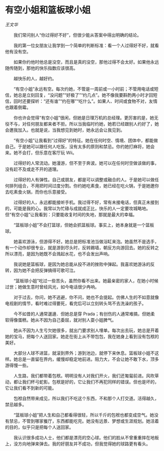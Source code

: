 # 有空小姐和篮板球小姐

*王文华*

　　我们常问别人“你过得好不好”，但很少能从答案中得出明确的结论。

　　我的第一位女朋友让我学到一个简单的判断标准：看一个人过得好不好，就看他有没有空。

　　如果你约他时他总是没空，而且是真的没空，那他过得不会太好。如果他永远随传随到，那他的快乐指数应该很高。

　　越快乐的人，越好约。

　　“有空小姐”永远有空。每次约她，不管是一周前或一小时前；不管用电话或短信，她总是立刻回复，“没问题”“好极了”“约几点”。她不像我要斟酌两小时才回短信，回时还要探听：“还有谁”“约在哪”“吃什么”。如果人、时间或食物不对，友情也跟着倒霉。

　　你也许会觉得“有空小姐”很闲，但她是日理万机的总经理。更厉害的是，她无役不与，对任何朋友都来者不拒。所以当我临时约她，她若已经跟别人约好了，她会邀我加入。也就是说，当我想见到她时，她永远会让我见到。

　　“有空小姐”让我看到“过得好”的特征。她在任何时空、情境、团体中，都能做自己。于是她可以跟任何人吃饭，没有太多的原则和禁忌。你约她打麻将，她会来。她不会打，但乐意在客厅玩 Wii。

　　过得好的人常流动。她漫游，但不至于奔波。她可以在任何时空做该做的事，没有赶不及或走不开的道理。

　　过得好的人有弹性。自己或朋友，都是可以调整或融合的人。于是她可以做任何排列组合，不用把时间过度分割。你约她吃素食，她已经在吃火锅，于是她邀你去吃素食火锅，而你也乐意接受。

　　过得好的人，永远都能接听手机。我过得不好，常有未接电话，但真正未接到的，可能是我的心。我常以为忙碌与成就成正比，快乐的人一定要攻城略地。但“有空小姐”让我看到：只要能收复时间的失地，那就是最大的幸福。

　　“篮板球小姐”不会打篮球，但她会抓篮板球。事实上，她本身就是一个篮板球。

　　她喜欢游泳，但游得不好。她总是把标准池当做浴缸来泡。她虽然不是选手，有一个动作却很专业，就是游到尽头时，反转踢墙，朝反方向游回去。她的反转之所以漂亮，是因为她既不会溅起水花，也不会发出声响。

　　我说她是篮板球，是因为她总能从投不进的挫败中弹起。我喜欢她游泳的反转，因为她不会把反弹搞得可歌可泣。

　　“篮板球小姐”吃过一些苦头，虽然你看不出来。她最亲密的家人，在她小时候过世；她做生意时曾经风光，如今电话很少冉响。

　　对于过去，你问，她不逃避，你不问，她也不会提起。仿佛人生的不如意就像电视剧的情节，看时难过得要死，看完后可以立刻转头骂不去洗澡的孩子。

　　今不如昔的人通常邋遢．但她总是穿 Prada；有创伤的人通常难搞，但她柔软得像蛋糕。她从不因为自己委屈，就对别人耍小姐脾气。

　　她从不因为人生亏欠她很多，就出门要求别人埋单。每次出去玩，她总是开着她的宝马，把每个人送回家。她走在街上从不带包包，我在她身上看到没有包袱的美好。

　　大部分人球不进篮，就滚到界外；游到池边，就停下来休息。篮板球小姐不这样。她总是一直留在界内，缓慢却稳定地前进。阻力大，不会让她不敢下水，顶多游得慢一些。

　　人生路，我们都带着包袱。明明没有人对我们开火，我们还匍匐前进。风吹草动，都让我们杯弓蛇影。包袱是好的，它让我们不再犯同样的错误。但也是坏的，它让我们看不到新的可能。

　　包袱自然带来成见，所以我们不吃这个东西，不和那个人打交道。活得越久，禁忌越多。

　　“篮板球小姐”把人生和自己都看得很轻，所以千斤的包袱也都变成空气。她没有禁忌，不管到哪家餐厅，东西都能吃完。她没有远景、梦想或生涯规划。她活着的目的，似乎只是把每个人送回家。

　　我认识很多成功人士，他们都是漂亮的空心球。他们的脸从不曾重重摔在地板上，没方向地弹来弹去。我的好朋友并不成功，但我觉得她的球路更有看头。